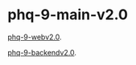 # phq-9-main-v2.0

[phq-9-webv2.0](https://github.com/PHUICMT/phq-9-webv2.0).

[phq-9-backendv2.0](https://github.com/PHUICMT/phq-9-backendv2.0).


